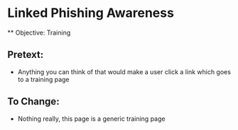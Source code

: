 # Linked Phishing Awareness

** Objective: Training 

## Pretext: 
* Anything you can think of that would make a user click a link which goes to a training page

## To Change:
* Nothing really, this page is a generic training page
